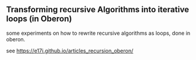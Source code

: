 Transforming recursive Algorithms into iterative loops (in Oberon)
------------------------------------------------------------------

some experiments on how to rewrite recursive algorithms as loops, done in oberon.

see https://e17i.github.io/articles_recursion_oberon/
